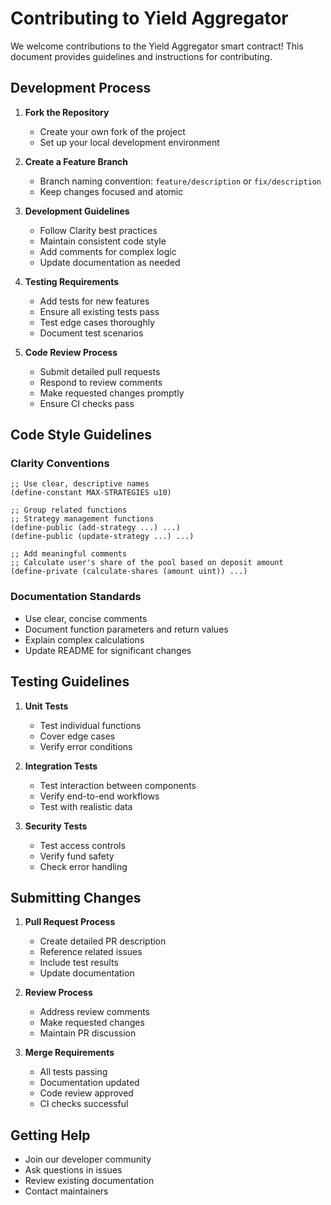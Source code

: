 # Contributing to Yield Aggregator

We welcome contributions to the Yield Aggregator smart contract! This document provides guidelines and instructions for contributing.

## Development Process

1. **Fork the Repository**
   - Create your own fork of the project
   - Set up your local development environment

2. **Create a Feature Branch**
   - Branch naming convention: `feature/description` or `fix/description`
   - Keep changes focused and atomic

3. **Development Guidelines**

   - Follow Clarity best practices
   - Maintain consistent code style
   - Add comments for complex logic
   - Update documentation as needed

4. **Testing Requirements**

   - Add tests for new features
   - Ensure all existing tests pass
   - Test edge cases thoroughly
   - Document test scenarios

5. **Code Review Process**

   - Submit detailed pull requests
   - Respond to review comments
   - Make requested changes promptly
   - Ensure CI checks pass

## Code Style Guidelines

### Clarity Conventions

```clarity
;; Use clear, descriptive names
(define-constant MAX-STRATEGIES u10)

;; Group related functions
;; Strategy management functions
(define-public (add-strategy ...) ...)
(define-public (update-strategy ...) ...)

;; Add meaningful comments
;; Calculate user's share of the pool based on deposit amount
(define-private (calculate-shares (amount uint)) ...)
```

### Documentation Standards

- Use clear, concise comments
- Document function parameters and return values
- Explain complex calculations
- Update README for significant changes

## Testing Guidelines

1. **Unit Tests**
   - Test individual functions
   - Cover edge cases
   - Verify error conditions

2. **Integration Tests**
   - Test interaction between components
   - Verify end-to-end workflows
   - Test with realistic data

3. **Security Tests**
   - Test access controls
   - Verify fund safety
   - Check error handling

## Submitting Changes

1. **Pull Request Process**
   - Create detailed PR description
   - Reference related issues
   - Include test results
   - Update documentation

2. **Review Process**
   - Address review comments
   - Make requested changes
   - Maintain PR discussion

3. **Merge Requirements**
   - All tests passing
   - Documentation updated
   - Code review approved
   - CI checks successful

## Getting Help

- Join our developer community
- Ask questions in issues
- Review existing documentation
- Contact maintainers